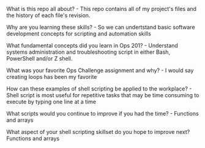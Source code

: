 What is this repo all about? - This repo contains all of my project's files and the history of each file's revision. 

Why are you learning these skills? - So we can undertstand basic software development concepts for scripting and automation skills

What fundamental concepts did you learn in Ops 201? - Understand systems administration and troubleshooting script in either Bash, PowerShell and/or Z shell.

What was your favorite Ops Challenge assignment and why? - I would say creating loops has been my favorite

How can these examples of shell scripting be applied to the workplace? - Shell script is most useful for repetitive tasks that may be time consuming to execute by typing one line at a time

What scripts would you continue to improve if you had the time? - Functions and arrays

What aspect of your shell scripting skillset do you hope to improve next? Functions and arrays 
